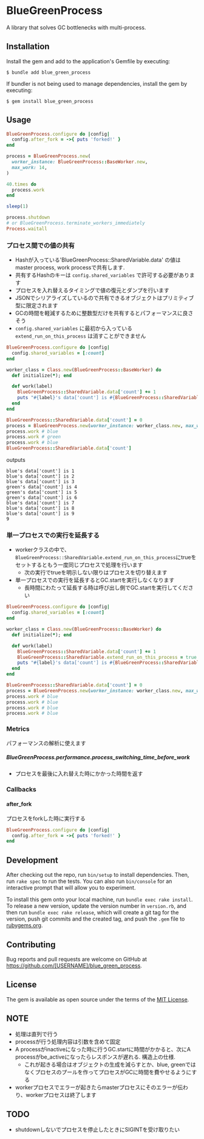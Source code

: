 # BlueGreenProcess

A library that solves GC bottlenecks with multi-process.

## Installation

Install the gem and add to the application's Gemfile by executing:

    $ bundle add blue_green_process

If bundler is not being used to manage dependencies, install the gem by executing:

    $ gem install blue_green_process

## Usage

```ruby
BlueGreenProcess.configure do |config|
  config.after_fork = ->{ puts 'forked!' }
end

process = BlueGreenProcess.new(
  worker_instance: BlueGreenProcess::BaseWorker.new,
  max_work: 14,
)

40.times do
  process.work
end

sleep(1)

process.shutdown
# or BlueGreenProcess.terminate_workers_immediately
Process.waitall
```

### プロセス間での値の共有
* Hashが入っている'BlueGreenProcess::SharedVariable.data' の値はmaster process, work processで共有します.
* 共有するHashのキーは `config.shared_variables` で許可する必要があります
* プロセスを入れ替えるタイミングで値の復元とダンプを行います
* JSONでシリアライズしているので共有できるオブジェクトはプリミティブ型に限定されます
* GCの時間を軽減するために整数型だけを共有するとパフォーマンスに良さそう
* `config.shared_variables` に最初から入っている `extend_run_on_this_process` は消すことができません

```ruby
BlueGreenProcess.configure do |config|
  config.shared_variables = [:count]
end

worker_class = Class.new(BlueGreenProcess::BaseWorker) do
  def initialize(*); end

  def work(label)
    BlueGreenProcess::SharedVariable.data['count'] += 1
    puts "#{label}'s data['count'] is #{BlueGreenProcess::SharedVariable.data['count']}"
  end
end

BlueGreenProcess::SharedVariable.data['count'] = 0
process = BlueGreenProcess.new(worker_instance: worker_class.new, max_work: 3)
process.work # blue
process.work # green
process.work # blue
BlueGreenProcess::SharedVariable.data['count']
```

outputs

```
blue's data['count'] is 1
blue's data['count'] is 2
blue's data['count'] is 3
green's data['count'] is 4
green's data['count'] is 5
green's data['count'] is 6
blue's data['count'] is 7
blue's data['count'] is 8
blue's data['count'] is 9
9
```

### 単一プロセスでの実行を延長する
* workerクラスの中で、`BlueGreenProcess::SharedVariable.extend_run_on_this_process`にtrueをセットするともう一度同じプロセスで処理を行います
    * 次の実行でtrueを明示しない限りはプロセスを切り替えます
* 単一プロセスでの実行を延長するとGC.startを実行しなくなります
    * 長時間にわたって延長する時は呼び出し側でGC.startを実行してください

```ruby
BlueGreenProcess.configure do |config|
  config.shared_variables = [:count]
end

worker_class = Class.new(BlueGreenProcess::BaseWorker) do
  def initialize(*); end

  def work(label)
    BlueGreenProcess::SharedVariable.data['count'] += 1
    BlueGreenProcess::SharedVariable.extend_run_on_this_process = true
    puts "#{label}'s data['count'] is #{BlueGreenProcess::SharedVariable.data['count']}"
  end
end

BlueGreenProcess::SharedVariable.data['count'] = 0
process = BlueGreenProcess.new(worker_instance: worker_class.new, max_work: 3)
process.work # blue
process.work # blue
process.work # blue
process.work # blue
```

### Metrics
パフォーマンスの解析に使えます

##### BlueGreenProcess.performance.process_switching_time_before_work
* プロセスを最後に入れ替えた時にかかった時間を返す

### Callbacks
#### after_fork

プロセスをforkした時に実行する

```ruby
BlueGreenProcess.configure do |config|
  config.after_fork = ->{ puts 'forked!' }
end
```

## Development

After checking out the repo, run `bin/setup` to install dependencies. Then, run `rake spec` to run the tests. You can also run `bin/console` for an interactive prompt that will allow you to experiment.

To install this gem onto your local machine, run `bundle exec rake install`. To release a new version, update the version number in `version.rb`, and then run `bundle exec rake release`, which will create a git tag for the version, push git commits and the created tag, and push the `.gem` file to [rubygems.org](https://rubygems.org).

## Contributing

Bug reports and pull requests are welcome on GitHub at https://github.com/[USERNAME]/blue_green_process.

## License

The gem is available as open source under the terms of the [MIT License](https://opensource.org/licenses/MIT).

## NOTE
* 処理は直列で行う
* processが行う処理内容は引数を含めて固定
* A processがinactiveになった時に行うGC.startに時間がかかると、次にA processがbe_activeになったらレスポンスが遅れる. 構造上の仕様.
  * これが起きる場合はオブジェクトの生成を減らすとか、blue, greenではなくプロセスのプールを作ってプロセスがGCに時間を費やせるようにする
* workerプロセスでエラーが起きたらmasterプロセスにそのエラーが伝わり、workerプロセスは終了します

## TODO
* shutdownしないでプロセスを停止したときにSIGINTを受け取りたい

